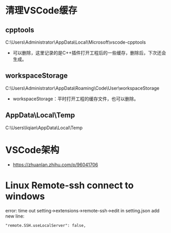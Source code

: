 # 清理VSCode缓存
## cpptools
C:\Users\Administrator\AppData\Local\Microsoft\vscode-cpptools  
- 可以删除，这里记录的是C++插件打开工程后的一些缓存，删除后，下次还会生成。
## workspaceStorage
C:\Users\Administrator\AppData\Roaming\Code\User\workspaceStorage  
- workspaceStorage：平时打开工程的缓存文件，也可以删除。
## AppData\Local\Temp
C:\Users\liqian\AppData\Local\Temp

# VSCode架构
- https://zhuanlan.zhihu.com/p/96041706

# Linux Remote-ssh connect to windows
error: time out 
setting->extensions->remote-ssh->edit in setting.json
add new line:
```
"remote.SSH.useLocalServer": false,
```